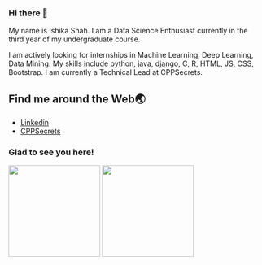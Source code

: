 ### Hi there 👋

<!--
**Ishikashah2510/Ishikashah2510** is a ✨ _special_ ✨ repository because its `README.md` (this file) appears on your GitHub profile.

Here are some ideas to get you started:

- 🔭 I’m currently working on ...
- 🌱 I’m currently learning ...
- 👯 I’m looking to collaborate on ...
- 🤔 I’m looking for help with ...
- 💬 Ask me about ...
- 📫 How to reach me: ...
- 😄 Pronouns: ...
- ⚡ Fun fact: ...
-->

My name is Ishika Shah. I am a Data Science Enthusiast currently in the third year of my undergraduate course.

I am actively looking for internships in Machine Learning, Deep Learning, Data Mining.
My skills include python, java, django, C, R, HTML, JS, CSS, Bootstrap.
I am currently a Technical Lead at CPPSecrets.

## Find me around the Web🌏
- <a href='https://www.linkedin.com/in/ishika-shah-234663183/'>Linkedin</a>
- <a href='https://cppsecrets.com/user/index.php?uid=13355'>CPPSecrets</a>


### Glad to see you here!
<img height="180em" src="https://github-readme-stats.vercel.app/api?username=Ishikashah2510&show_icons=true&hide_border=true&&count_private=true&include_all_commits=true" />       <img height="180em" src="https://github-readme-stats.vercel.app/api/top-langs/?username=Ishikashah2510&theme=algolia&hide_border=true&langs_count=9&layout=compact"/>

